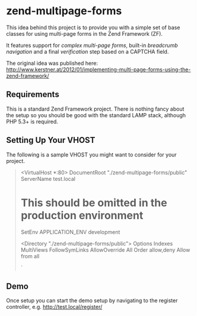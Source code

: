 # zend-multipage-forms

This idea behind this project is to provide you with a simple set of base classes 
for using multi-page forms in the Zend Framework (ZF).

It features support for *complex multi-page forms*, built-in *breadcrumb navigation*
and a final *verification* step based on a CAPTCHA field.

The original idea was published here: 
http://www.kerstner.at/2012/01/implementing-multi-page-forms-using-the-zend-framework/

## Requirements

This is a standard Zend Framework project. There is nothing fancy about the setup
so you should be good with the standard LAMP stack, although PHP 5.3+ is required.

## Setting Up Your VHOST

The following is a sample VHOST you might want to consider for your project.

> <VirtualHost *:80>
>   DocumentRoot "./zend-multipage-forms/public"
>   ServerName test.local
>
>   # This should be omitted in the production environment
>   SetEnv APPLICATION_ENV development
>
>   <Directory "./zend-multipage-forms/public">
>       Options Indexes MultiViews FollowSymLinks
>       AllowOverride All
>       Order allow,deny
>       Allow from all
>   </Directory>
>
> </VirtualHost>`

## Demo

Once setup you can start the demo setup by navigating to the register controller, 
e.g. http://test.local/register/
